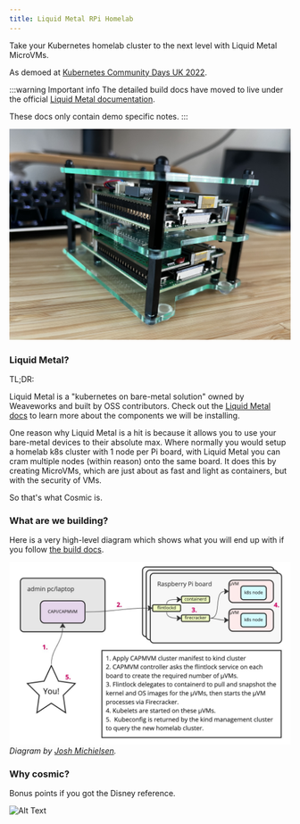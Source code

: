 ```yaml
---
title: Liquid Metal RPi Homelab
---
```


Take your Kubernetes homelab cluster to the next level with Liquid Metal MicroVMs.

As demoed at [Kubernetes Community Days UK 2022][kcduk].

:::warning Important info
The detailed build docs have moved to live under the official [Liquid Metal documentation][build-docs].

These docs only contain demo specific notes.
:::

![rig](/img/rig1.jpg)

### Liquid Metal?

TL;DR:

Liquid Metal is a "kubernetes on bare-metal solution" owned by Weaveworks and
built by OSS contributors. Check out the [Liquid Metal docs][lm-docs] to learn
more about the components we will be installing.

One reason why Liquid Metal is a hit is because it allows you to use your bare-metal
devices to their absolute max. Where normally you would setup a homelab k8s cluster
with 1 node per Pi board, with Liquid Metal you can cram multiple nodes (within reason)
onto the same board. It does this by creating MicroVMs, which are just about as
fast and light as containers, but with the security of VMs.

So that's what Cosmic is.

### What are we building?

Here is a very high-level diagram which shows what you will end up with if you
follow [the build docs][build-docs].

![Liquid Metal high-level illustration](/img/high-level.jpg)
_Diagram by [Josh Michielsen](https://github.com/jmickey)._

### Why cosmic?

Bonus points if you got the Disney reference.

![Alt Text](https://media.tenor.com/C7BweO_X39sAAAAd/aladdin-animated.gif)

[lm-docs]: https://weaveworks-liquidmetal.github.io/site/
[build-docs]: https://weaveworks-liquidmetal.github.io/site/docs/tutorial-rpi/intro/
[kcduk]: https://www.youtube.com/watch?v=8GjFLRpyilw&list=PLX3geWFOgXozvW1avyeZfgPJXrWrzHgYV&index=29&ab_channel=KubernetesCommunityDaysUK
